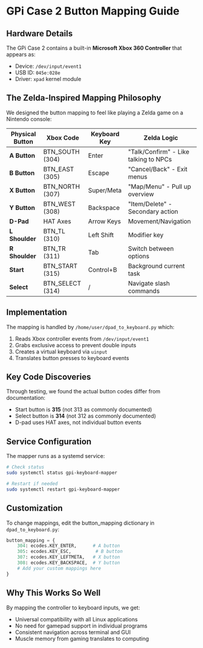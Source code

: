 # GPi Case 2 Button Mapping Guide

## Hardware Details

The GPi Case 2 contains a built-in **Microsoft Xbox 360 Controller** that appears as:
- Device: `/dev/input/event1`
- USB ID: `045e:028e`
- Driver: `xpad` kernel module

## The Zelda-Inspired Mapping Philosophy

We designed the button mapping to feel like playing a Zelda game on a Nintendo console:

| Physical Button | Xbox Code | Keyboard Key | Zelda Logic |
|-----------------|-----------|--------------|-------------|
| **A Button** | BTN_SOUTH (304) | Enter | "Talk/Confirm" - Like talking to NPCs |
| **B Button** | BTN_EAST (305) | Escape | "Cancel/Back" - Exit menus |
| **X Button** | BTN_NORTH (307) | Super/Meta | "Map/Menu" - Pull up overview |
| **Y Button** | BTN_WEST (308) | Backspace | "Item/Delete" - Secondary action |
| **D-Pad** | HAT Axes | Arrow Keys | Movement/Navigation |
| **L Shoulder** | BTN_TL (310) | Left Shift | Modifier key |
| **R Shoulder** | BTN_TR (311) | Tab | Switch between options |
| **Start** | BTN_START (315) | Control+B | Background current task |
| **Select** | BTN_SELECT (314) | / | Navigate slash commands |

## Implementation

The mapping is handled by `/home/user/dpad_to_keyboard.py` which:
1. Reads Xbox controller events from `/dev/input/event1`
2. Grabs exclusive access to prevent double inputs
3. Creates a virtual keyboard via `uinput`
4. Translates button presses to keyboard events

## Key Code Discoveries

Through testing, we found the actual button codes differ from documentation:
- Start button is **315** (not 313 as commonly documented)
- Select button is **314** (not 312 as commonly documented)
- D-pad uses HAT axes, not individual button events

## Service Configuration

The mapper runs as a systemd service:
```bash
# Check status
sudo systemctl status gpi-keyboard-mapper

# Restart if needed
sudo systemctl restart gpi-keyboard-mapper
```

## Customization

To change mappings, edit the button_mapping dictionary in `dpad_to_keyboard.py`:
```python
button_mapping = {
    304: ecodes.KEY_ENTER,      # A button
    305: ecodes.KEY_ESC,         # B button
    307: ecodes.KEY_LEFTMETA,   # X button
    308: ecodes.KEY_BACKSPACE,  # Y button
    # Add your custom mappings here
}
```

## Why This Works So Well

By mapping the controller to keyboard inputs, we get:
- Universal compatibility with all Linux applications
- No need for gamepad support in individual programs
- Consistent navigation across terminal and GUI
- Muscle memory from gaming translates to computing